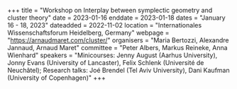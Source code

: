 +++
title = "Workshop on Interplay between symplectic geometry and cluster theory"
date = 2023-01-16
enddate = 2023-01-18
dates = "January 16 - 18, 2023"
dateadded = 2022-11-02
location = "Internationales Wissenschaftsforum Heidelberg, Germany"
webpage = "https://arnaudmaret.com/cluster/"
organisers = "Maria Bertozzi, Alexandre Jannaud, Arnaud Maret"
committee = "Peter Albers, Markus Reineke, Anna Wienhard"
speakers = "Minicourses: Jenny August (Aarhus University), Jonny Evans (University of Lancaster), Felix Schlenk (Université de Neuchâtel); Research talks: Joé Brendel (Tel Aviv University), Dani Kaufman (University of Copenhagen)"
+++

